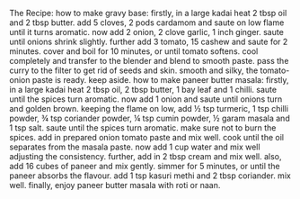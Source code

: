 The Recipe: 
how to make gravy base:
firstly, in a large kadai heat 2 tbsp oil and 2 tbsp butter.
add 5 cloves, 2 pods cardamom and saute on low flame until it turns aromatic.
now add 2 onion, 2 clove garlic, 1 inch ginger.
saute until onions shrink slightly.
further add 3 tomato, 15 cashew and saute for 2 minutes.
cover and boil for 10 minutes, or until tomato softens.
cool completely and transfer to the blender and blend to smooth paste.
pass the curry to the filter to get rid of seeds and skin.
smooth and silky, the tomato-onion paste is ready. keep aside.
how to make paneer butter masala:
firstly, in a large kadai heat 2 tbsp oil, 2 tbsp butter, 1 bay leaf and 1 chilli. saute until the spices turn aromatic.
now add 1 onion and saute until onions turn and golden brown.
keeping the flame on low, add ½ tsp turmeric, 1 tsp chilli powder, ¾ tsp coriander powder, ¼ tsp cumin powder, ½ garam masala and 1 tsp salt.
saute until the spices turn aromatic. make sure not to burn the spices.
add in prepared onion tomato paste and mix well.
cook until the oil separates from the masala paste.
now add 1 cup water and mix well adjusting the consistency.
further, add in 2 tbsp cream and mix well.
also, add 16 cubes of paneer and mix gently.
simmer for 5 minutes, or until the paneer absorbs the flavour.
add 1 tsp kasuri methi and 2 tbsp coriander. mix well.
finally, enjoy paneer butter masala with roti or naan.